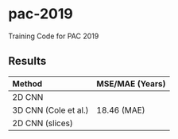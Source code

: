 # pac-2019
Training Code for PAC 2019

## Results


| Method               | MSE/MAE (Years)|
|:---------------------|----------------|
| 2D CNN               |                |
| 3D CNN (Cole et al.) |  18.46 (MAE)   |
| 2D CNN (slices)      |                |
